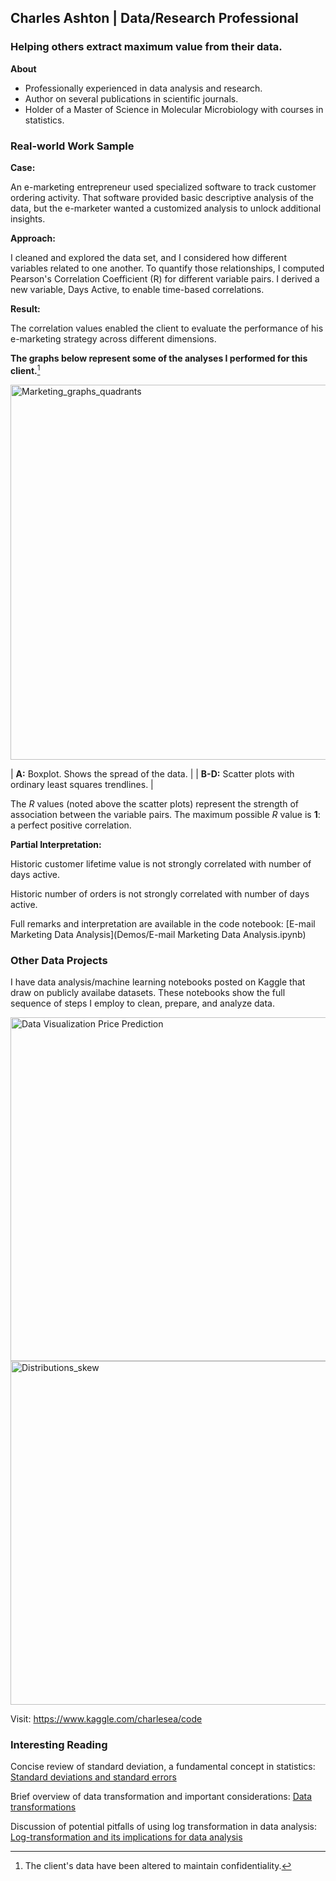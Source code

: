 ## Charles Ashton | Data/Research Professional
### Helping others extract maximum value from their data.

__About__
- Professionally experienced in data analysis and research.
- Author on several publications in scientific journals.
- Holder of a Master of Science in Molecular Microbiology with courses in statistics.

### Real-world Work Sample

__Case:__ 

An e-marketing entrepreneur used specialized software to track customer ordering activity.
That software provided basic descriptive analysis of the data, but the e-marketer wanted a customized analysis to unlock additional insights.

__Approach:__ 

I cleaned and explored the data set, and I considered how different variables related to one another. To quantify those relationships, I computed Pearson's Correlation Coefficient (R) for different variable pairs. I derived a new variable, Days Active, to enable time-based correlations.

__Result:__ 

The correlation values enabled the client to evaluate the performance of his e-marketing strategy across different dimensions. 

**The graphs below represent some of the analyses I performed for this client.**[^1]

<img width="600" alt="Marketing_graphs_quadrants" src="https://user-images.githubusercontent.com/93352455/167263755-1637e8ff-319e-43a5-a479-0cc00dba1b75.png">

| **A:** Boxplot. Shows the spread of the data. | 
| **B-D:** Scatter plots with ordinary least squares trendlines. |

The *R* values (noted above the scatter plots) represent the strength of association between the variable pairs. The maximum possible *R* value is **1**: a perfect positive correlation. 

__Partial Interpretation:__ 

Historic customer lifetime value is not strongly correlated with number of days active. 

Historic number of orders is not strongly correlated with number of days active.

Full remarks and interpretation are available in the code notebook: [E-mail Marketing Data Analysis](Demos/E-mail Marketing Data Analysis.ipynb)

[^1]: The client's data have been altered to maintain confidentiality.

### Other Data Projects

I have data analysis/machine learning notebooks posted on Kaggle that draw on publicly availabe datasets. These notebooks show the full sequence of steps I employ to clean, prepare, and analyze data.

<img width="550" alt="Data Visualization   Price Prediction" src="https://user-images.githubusercontent.com/93352455/168410218-921a59a2-f16b-4df0-af09-3cff8c7d8b1b.png">

<img width="550" alt="Distributions_skew" src="https://user-images.githubusercontent.com/93352455/168410225-6263e39e-8d06-4f1e-8756-b54f0dc9e3f7.png">

Visit: https://www.kaggle.com/charlesea/code

### Interesting Reading

Concise review of standard deviation, a fundamental concept in statistics: [Standard deviations and standard errors](https://pubmed.ncbi.nlm.nih.gov/16223828/)

Brief overview of data transformation and important considerations: [Data transformations](https://www.biostathandbook.com/transformation.html)

Discussion of potential pitfalls of using log transformation in data analysis: [Log-transformation and its implications for data analysis](https://www.ncbi.nlm.nih.gov/pmc/articles/PMC4120293/)
